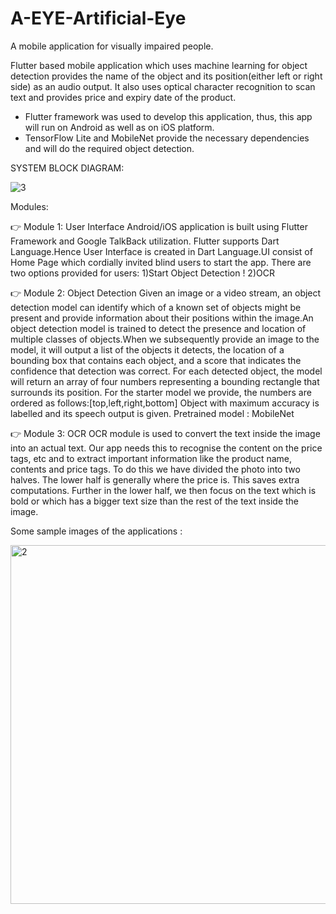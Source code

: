 # A-EYE-Artificial-Eye
A mobile application for visually impaired people.

Flutter based mobile application which uses machine learning for object detection provides the name of the object and its position(either left or right side) as an audio output. It also uses optical character recognition to scan text and provides price and expiry date of the product.

* Flutter framework was used to develop this application, thus, this app will run on Android as well as on iOS platform.
* TensorFlow Lite and MobileNet provide the necessary dependencies and will do the required object detection.


SYSTEM BLOCK DIAGRAM:

![3](https://user-images.githubusercontent.com/40450381/172194591-24fd803a-09d2-4520-87de-cd8cac25ef73.png)

Modules:

:point_right: Module 1: User Interface
Android/iOS application is built using Flutter Framework and Google TalkBack utilization. Flutter supports Dart Language.Hence User Interface is created in Dart Language.UI consist of Home Page which cordially invited blind users to start the app. There are two options provided for users:
1)Start Object Detection !
2)OCR

:point_right: Module 2: Object Detection
Given an image or a video stream, an object detection model can identify which of a known set of objects might be present and provide information about their positions within the image.An object detection model is trained to detect the presence and location of multiple classes of objects.When we subsequently provide an image to the model, it will output a list of the objects it detects, the location of a bounding box that contains each object, and a score that indicates the confidence that detection was correct. For each detected object, the model will return an array of four numbers representing a bounding rectangle that surrounds its position. For the starter model we provide, the numbers are ordered as follows:[top,left,right,bottom] Object with maximum accuracy is labelled and its speech output is given. Pretrained model : MobileNet

:point_right: Module 3: OCR
OCR module is used to convert the text inside the image into an actual text. Our app needs this to recognise the content on the price tags, etc and to extract important information like the product name, contents and price tags. To do this we have divided the photo into two halves. The lower half is generally where the price is. This saves extra computations. Further in the lower half, we then focus on the text which is bold or which has a bigger text size than the rest of the text inside the image.


Some sample images of the applications :

<img width="574" alt="2" src="https://user-images.githubusercontent.com/40450381/172193573-7436036d-9575-411e-b76b-ca0ce5f03ee4.PNG">

